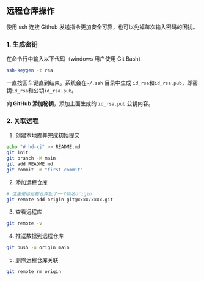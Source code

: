 ## 远程仓库操作

使用 ssh 连接 Github 发送指令更加安全可靠，也可以免掉每次输入密码的困扰。

### 1. 生成密钥

在命令行中输入以下代码（windows 用户使用 Git Bash）

```bash
ssh-keygen -t rsa
```

一直按回车键直到结束。系统会在`~/.ssh` 目录中生成 `id_rsa`和`id_rsa.pub`，即密钥`id_rsa`和公钥`id_rsa.pub`。

**向 GitHub 添加秘钥**，添加上面生成的 `id_rsa.pub` 公钥内容。

### 2. 关联远程

1. 创建本地库并完成初始提交

```bash
echo "# hd-xj" >> README.md
git init
git branch -M main
git add README.md
git commit -m "first commit"
```

2. 添加远程仓库

```bash
# 这里是给远程仓库起了一个别名origin
git remote add origin git@xxxx/xxxx.git
```

3. 查看远程库

```bash
git remote -v
```

4. 推送数据到远程仓库

```bash
git push -u origin main
```

5. 删除远程仓库关联

```bash
git remote rm origin
```

